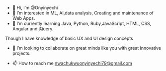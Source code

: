 - 👋 Hi, I’m @Onyinyechi
- 👀 I’m interested in ML, AI,data analysis, Creating and maintenance of Web Apps.
- 🌱 I’m currently learning Java, Python, Ruby,JavaScript, HTML, CSS, Angular and jQuery.

Though I have knowledge of basic UX and UI design concepts

- 💞️ I’m looking to collaborate on great minds like you with great innovative projects.

- 📫 How to reach me nwachukwuonyinyechi79@gmail.com
